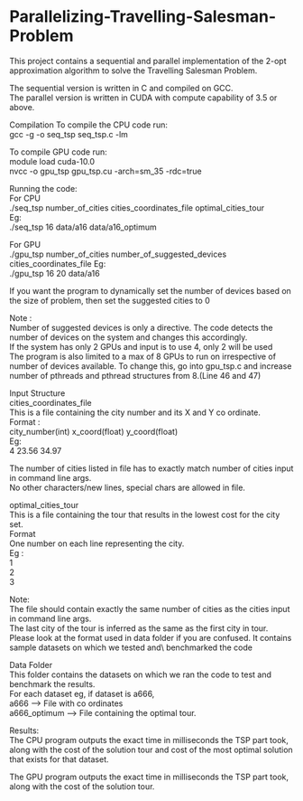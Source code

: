 # Parallelizing-Travelling-Salesman-Problem
This project contains a sequential and parallel implementation of the 2-opt approximation algorithm to solve the Travelling Salesman Problem.

The sequential version is written in C and compiled on GCC.\
The parallel version is written in CUDA with compute capability of 3.5 or above.

Compilation
To compile the CPU code run:\
gcc -g -o seq_tsp seq_tsp.c -lm

To compile GPU code run:\
module load cuda-10.0\
nvcc -o gpu_tsp gpu_tsp.cu -arch=sm_35 -rdc=true



Running the code:\
For CPU\
./seq_tsp number_of_cities cities_coordinates_file optimal_cities_tour\
Eg:\
./seq_tsp 16 data/a16 data/a16_optimum


For GPU\
./gpu_tsp number_of_cities number_of_suggested_devices cities_coordinates_file
Eg:\
./gpu_tsp 16 20 data/a16

If you want the program to dynamically set the number of devices based on the size of problem, then set the suggested cities to 0

Note : \
Number of suggested devices is only a directive. The code detects the number of devices on the system and changes this accordingly.\
If the system has only 2 GPUs and input is to use 4, only 2 will be used\
The program is also limited to a max of 8 GPUs to run on irrespective of number of devices available. To change this, go into gpu_tsp.c and increase number of pthreads and pthread structures from 8.(Line 46 and 47)

Input Structure\
cities_coordinates_file\
This is a file containing the city number and its X and Y co ordinate.\
Format :\
city_number(int) x_coord(float) y_coord(float)\
Eg:\
4 23.56 34.97

The number of cities listed in file has to exactly match number of cities input in command line args.\
No other characters/new lines, special chars are allowed in file.

optimal_cities_tour\
This is a file containing the tour that results in the lowest cost for the city set.\
Format\
One number on each line representing the city.\
Eg : \
1\
2\
3

Note:\
The file should contain exactly the same number of cities as the cities input in command line args.\
The last city of the tour is inferred as the same as the first city in tour.\
Please look at the format used in data folder if you are confused. It contains sample datasets on which we tested and\ benchmarked the code


Data Folder\
This folder contains the datasets on which we ran the code to test and benchmark the results.\
For each dataset eg, if dataset is a666,\
a666 --> File with co ordinates\
a666_optimum --> File containing the optimal tour.

Results:\
The CPU program outputs the exact time in milliseconds the TSP part took, along with the cost of the solution tour and cost of the most optimal solution that exists for that dataset.

The GPU program outputs the exact time in milliseconds the TSP part took, along with the cost of the solution tour.

